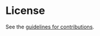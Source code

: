 # License

See the
[guidelines for contributions](https://github.com/tfpauly/draft-taps-quic-mapping/blob/main/CONTRIBUTING.md).
